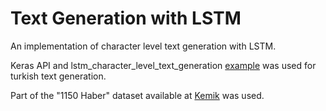 # Text Generation with LSTM
An implementation of character level text generation with LSTM.

Keras API and lstm_character_level_text_generation [example](https://github.com/keras-team/keras-io/tree/master/examples/generative) was used for turkish text generation.

Part of the "1150 Haber" dataset available at [Kemik](http://www.kemik.yildiz.edu.tr/veri_kumelerimiz.html) was used.


